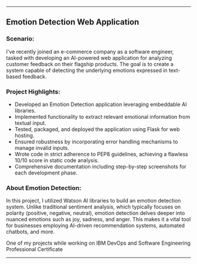 
---

## Emotion Detection Web Application

### Scenario:
I've recently joined an e-commerce company as a software engineer, tasked with developing an AI-powered web application for analyzing customer feedback on their flagship products. The goal is to create a system capable of detecting the underlying emotions expressed in text-based feedback.

### Project Highlights:
- Developed an Emotion Detection application leveraging embeddable AI libraries.
- Implemented functionality to extract relevant emotional information from textual input.
- Tested, packaged, and deployed the application using Flask for web hosting.
- Ensured robustness by incorporating error handling mechanisms to manage invalid inputs.
- Wrote code in strict adherence to PEP8 guidelines, achieving a flawless 10/10 score in static code analysis.
- Comprehensive documentation including step-by-step screenshots for each development phase.

### About Emotion Detection:
In this project, I utilized Watson AI libraries to build an emotion detection system. Unlike traditional sentiment analysis, which typically focuses on polarity (positive, negative, neutral), emotion detection delves deeper into nuanced emotions such as joy, sadness, and anger. This makes it a vital tool for businesses employing AI-driven recommendation systems, automated chatbots, and more.

One of my projects while working on IBM DevOps and Software Engineering Professional Certificate

--- 

